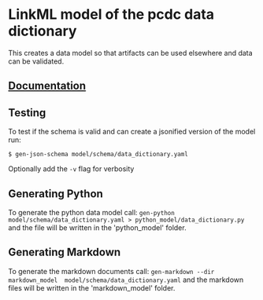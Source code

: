 # LinkML model of the pcdc data dictionary
This creates a data model so that 
artifacts can be used elsewhere and data can be validated.

## [Documentation](https://chicagopcdc.github.io/data_dictionary/)

## Testing 
To test if the schema is valid and can create a jsonified version of the model run:

`$ gen-json-schema model/schema/data_dictionary.yaml`

Optionally add the `-v` flag for verbosity

## Generating Python
To generate the python data model call:
`gen-python model/schema/data_dictionary.yaml > python_model/data_dictionary.py` and the file will be written in the 'python_model' folder.

## Generating Markdown
To generate the markdown documents call:
`gen-markdown --dir markdown_model  model/schema/data_dictionary.yaml` and the markdown files will be written in the 'markdown_model' folder.

